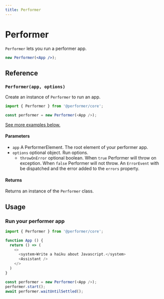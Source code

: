 ```yaml
---
title: Performer
---
```


# Performer

`Performer` lets you run a performer app.

```jsx
new Performer(<App />);
```

## Reference 

### `Performer(app, options)` 

Create an instance of `Performer` to run an app.

```js
import { Performer } from '@performer/core';

const performer = new Performer(<App />);
```

[See more examples below.](#usage)

#### Parameters 

* `app` A PerformerElement. The root element of your performer app.
* `options` optional object. Run options.
  * `throwOnError` optional boolean. When `true` Performer will throw on exception. When `false` Performer will not throw. An `ErrorEvent` with be dispatched and the error added to the `errors` property.  

#### Returns 

Returns an instance of the `Performer` class.

## Usage 

### Run your performer app 

```js
import { Performer } from '@performer/core';

function App () {
  return () => (
    <>
      <system>Write a haiku about Javascript.</system>
      <Assistant />
    </>
  )
}

const performer = new Performer(<App />);
performer.start();
await performer.waitUntilSettled();
```
